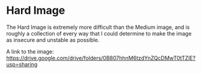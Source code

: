 # Hard Image

The Hard Image is extremely more difficult than the Medium image, and is roughly a collection of every way that I could determine to make the image as insecure and unstable as possible.

A link to the image: https://drive.google.com/drive/folders/0B807hhnM6tzdYnZQcDMwT0tTZlE?usp=sharing
